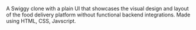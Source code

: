 A Swiggy clone with a plain UI that showcases the visual design and layout of the food delivery platform without functional backend integrations.
Made using HTML, CSS, Javscript.
